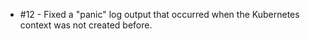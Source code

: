 - #12 - Fixed a "panic" log output that occurred when the Kubernetes context was not created before.
